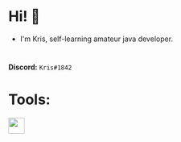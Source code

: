 # **Hi! 👋**

* I'm Kris, self-learning amateur java developer.

#

**Discord:** `Kris#1842`

# Tools:

<img width="32px" src="https://iconscout.com/icon/intellij-idea">
